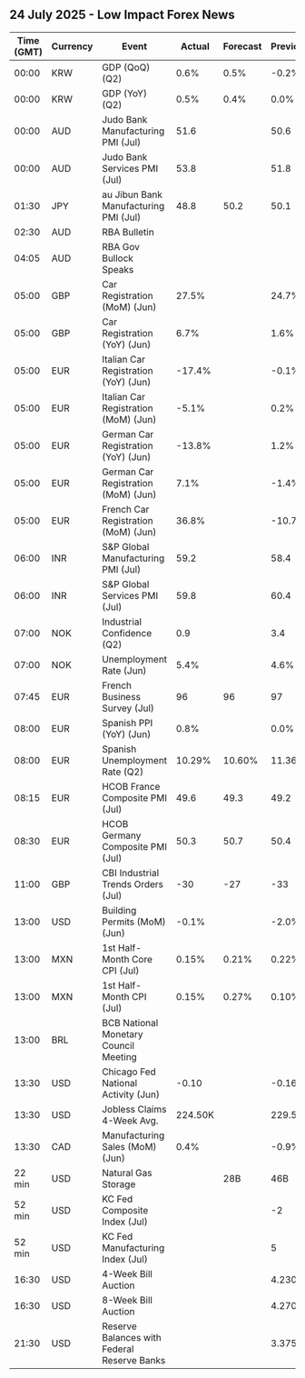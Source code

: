 ## 24 July 2025 - Low Impact Forex News

| Time (GMT) | Currency | Event | Actual | Forecast | Previous |
|------|----------|-------|--------|----------|----------|
| 00:00 | KRW | GDP (QoQ) (Q2) | 0.6% | 0.5% | -0.2% |
| 00:00 | KRW | GDP (YoY) (Q2) | 0.5% | 0.4% | 0.0% |
| 00:00 | AUD | Judo Bank Manufacturing PMI (Jul) | 51.6 |  | 50.6 |
| 00:00 | AUD | Judo Bank Services PMI (Jul) | 53.8 |  | 51.8 |
| 01:30 | JPY | au Jibun Bank Manufacturing PMI (Jul) | 48.8 | 50.2 | 50.1 |
| 02:30 | AUD | RBA Bulletin |  |  |  |
| 04:05 | AUD | RBA Gov Bullock Speaks |  |  |  |
| 05:00 | GBP | Car Registration (MoM) (Jun) | 27.5% |  | 24.7% |
| 05:00 | GBP | Car Registration (YoY) (Jun) | 6.7% |  | 1.6% |
| 05:00 | EUR | Italian Car Registration (YoY) (Jun) | -17.4% |  | -0.1% |
| 05:00 | EUR | Italian Car Registration (MoM) (Jun) | -5.1% |  | 0.2% |
| 05:00 | EUR | German Car Registration (YoY) (Jun) | -13.8% |  | 1.2% |
| 05:00 | EUR | German Car Registration (MoM) (Jun) | 7.1% |  | -1.4% |
| 05:00 | EUR | French Car Registration (MoM) (Jun) | 36.8% |  | -10.7% |
| 06:00 | INR | S&P Global Manufacturing PMI (Jul) | 59.2 |  | 58.4 |
| 06:00 | INR | S&P Global Services PMI (Jul) | 59.8 |  | 60.4 |
| 07:00 | NOK | Industrial Confidence (Q2) | 0.9 |  | 3.4 |
| 07:00 | NOK | Unemployment Rate (Jun) | 5.4% |  | 4.6% |
| 07:45 | EUR | French Business Survey (Jul) | 96 | 96 | 97 |
| 08:00 | EUR | Spanish PPI (YoY) (Jun) | 0.8% |  | 0.0% |
| 08:00 | EUR | Spanish Unemployment Rate (Q2) | 10.29% | 10.60% | 11.36% |
| 08:15 | EUR | HCOB France Composite PMI (Jul) | 49.6 | 49.3 | 49.2 |
| 08:30 | EUR | HCOB Germany Composite PMI (Jul) | 50.3 | 50.7 | 50.4 |
| 11:00 | GBP | CBI Industrial Trends Orders (Jul) | -30 | -27 | -33 |
| 13:00 | USD | Building Permits (MoM) (Jun) | -0.1% |  | -2.0% |
| 13:00 | MXN | 1st Half-Month Core CPI (Jul) | 0.15% | 0.21% | 0.22% |
| 13:00 | MXN | 1st Half-Month CPI (Jul) | 0.15% | 0.27% | 0.10% |
| 13:00 | BRL | BCB National Monetary Council Meeting |  |  |  |
| 13:30 | USD | Chicago Fed National Activity (Jun) | -0.10 |  | -0.16 |
| 13:30 | USD | Jobless Claims 4-Week Avg. | 224.50K |  | 229.50K |
| 13:30 | CAD | Manufacturing Sales (MoM) (Jun) | 0.4% |  | -0.9% |
| 22 min | USD | Natural Gas Storage |  | 28B | 46B |
| 52 min | USD | KC Fed Composite Index (Jul) |  |  | -2 |
| 52 min | USD | KC Fed Manufacturing Index (Jul) |  |  | 5 |
| 16:30 | USD | 4-Week Bill Auction |  |  | 4.230% |
| 16:30 | USD | 8-Week Bill Auction |  |  | 4.270% |
| 21:30 | USD | Reserve Balances with Federal Reserve Banks |  |  | 3.375T |
